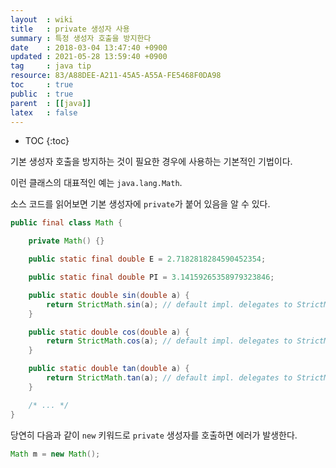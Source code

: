 ```yaml
---
layout  : wiki
title   : private 생성자 사용
summary : 특정 생성자 호출을 방지한다
date    : 2018-03-04 13:47:40 +0900
updated : 2021-05-28 13:59:40 +0900
tag     : java tip
resource: 83/A88DEE-A211-45A5-A55A-FE5468F0DA98
toc     : true
public  : true
parent  : [[java]]
latex   : false
---
```

* TOC
{:toc}

기본 생성자 호출을 방지하는 것이 필요한 경우에 사용하는 기본적인 기법이다.

이런 클래스의 대표적인 예는 `java.lang.Math`.

소스 코드를 읽어보면 기본 생성자에 `private`가 붙어 있음을 알 수 있다.

```java
public final class Math {

    private Math() {}

    public static final double E = 2.7182818284590452354;

    public static final double PI = 3.14159265358979323846;

    public static double sin(double a) {
        return StrictMath.sin(a); // default impl. delegates to StrictMath
    }

    public static double cos(double a) {
        return StrictMath.cos(a); // default impl. delegates to StrictMath
    }

    public static double tan(double a) {
        return StrictMath.tan(a); // default impl. delegates to StrictMath
    }

    /* ... */
}
```

당연히 다음과 같이 `new` 키워드로 `private` 생성자를 호출하면 에러가 발생한다.

```java
Math m = new Math();
```


